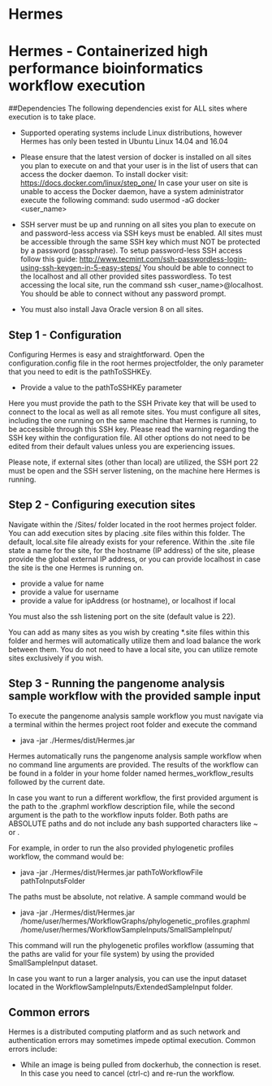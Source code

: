 # Hermes

# Hermes - Containerized high performance bioinformatics workflow execution

##Dependencies
The following dependencies exist for ALL sites where execution is to take place.

* Supported operating systems include Linux distributions, however Hermes has only been tested in Ubuntu Linux 14.04 and 16.04

* Please ensure that the latest version of docker is installed on all sites you plan to execute on and that your user is in the list of users that can access the docker daemon. To install docker visit: https://docs.docker.com/linux/step_one/
In case your user on site is unable to access the Docker daemon, have a system administrator execute the following command: sudo usermod -aG docker <user_name>

* SSH server must be up and running on all sites you plan to execute on and password-less access via SSH keys must be enabled. All sites must be accessible through the same SSH key which must NOT be protected by a password (passphrase). To setup password-less SSH access follow this guide: http://www.tecmint.com/ssh-passwordless-login-using-ssh-keygen-in-5-easy-steps/
You should be able to connect to the localhost and all other provided sites passwordless. To test accessing the local site, run the command ssh <user_name>@localhost. You should be able to connect without any password prompt.

* You must also install Java Oracle version 8 on all sites. 

## Step 1 - Configuration
Configuring Hermes is easy and straightforward. Open the configuration.config file in the root hermes projectfolder, the only parameter that you need to edit is the pathToSSHKEy.

* Provide a value to the pathToSSHKEy parameter

Here you must provide the path to the SSH Private key that will be used to connect to the local as well as all remote sites. You must configure all sites, including the one running on the same machine that Hermes is running, to be accessible through this SSH key. Please read the warning regarding the SSH key within the configuration file. All other options do not need to be edited from their default values unless you are experiencing issues.

Please note, if external sites (other than local) are utilized, the SSH port 22 must be open and the SSH server listening, on the machine here Hermes is running.

## Step 2 - Configuring execution sites
Navigate within the /Sites/ folder located in the root hermes project folder. You can add execution sites by placing .site files within this folder. The default, local.site file already exists for your reference. Within the .site file state a name for the site, for the hostname (IP address) of the site, please provide the global external IP address, or you can provide localhost in case the site is the one Hermes is running on.

* provide a value for name
* provide a value for username
* provide a value for ipAddress (or hostname), or localhost if local

You must also the ssh listening port on the site (default value is 22).

You can add as many sites as you wish by creating *.site files within this folder and hermes will automatically utilize them and load balance the work between them. You do not need to have a local site, you can utilize remote sites exclusively if you wish.


## Step 3 - Running the pangenome analysis sample workflow with the provided sample input
To execute the pangenome analysis sample workflow you must navigate via a terminal within the hermes project root folder and execute the command

* java -jar ./Hermes/dist/Hermes.jar

Hermes automatically runs the pangenome analysis sample workflow when no command line arguments are provided. The results of the workflow can be found in a folder in your home folder named hermes_workflow_results followed by the current date.

In case you want to run a different workflow, the first provided argument is the path to the .graphml workflow description file, while the second argument is the path to the workflow inputs folder. Both paths are ABSOLUTE paths and do not include any bash supported characters like ~ or .

For example, in order to run the also provided phylogenetic profiles workflow, the command would be:

* java -jar ./Hermes/dist/Hermes.jar pathToWorkflowFile pathToInputsFolder

The paths must be absolute, not relative. A sample command would be

* java -jar ./Hermes/dist/Hermes.jar /home/user/hermes/WorkflowGraphs/phylogenetic_profiles.graphml /home/user/hermes/WorkflowSampleInputs/SmallSampleInput/

This command will run the phylogenetic profiles workflow (assuming that the paths are valid for your file system) by using the provided SmallSampleInput dataset.

In case you want to run a larger analysis, you can use the input dataset located in the WorkflowSampleInputs/ExtendedSampleInput folder.

## Common errors

Hermes is a distributed computing platform and as such network and authentication errors may sometimes impede optimal execution. Common errors include:

* While an image is being pulled from dockerhub, the connection is reset. In this case you need to cancel (ctrl-c) and re-run the workflow.
